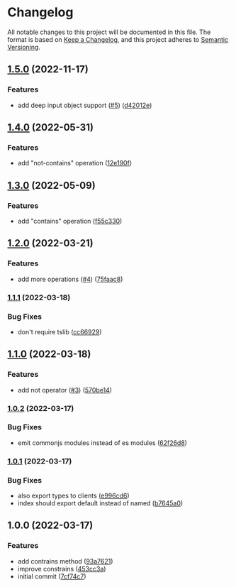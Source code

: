 # Changelog
All notable changes to this project will be documented in this file.
The format is based on [Keep a Changelog](https://keepachangelog.com/en/1.0.0/),
and this project adheres to [Semantic Versioning](https://semver.org/spec/v2.0.0.html).

## [1.5.0](https://github.com/mesalva/constraints/compare/v1.4.0...v1.5.0) (2022-11-17)


### Features

* add deep input object support ([#5](https://github.com/mesalva/constraints/issues/5)) ([d42012e](https://github.com/mesalva/constraints/commit/d42012e865d672964382be4c0dda54e5d03cc16f))

## [1.4.0](https://github.com/mesalva/constraints/compare/v1.3.0...v1.4.0) (2022-05-31)


### Features

* add "not-contains" operation ([12e190f](https://github.com/mesalva/constraints/commit/12e190f3bc11d34da524c5291b96bb30ae51d4b6))

## [1.3.0](https://github.com/mesalva/constraints/compare/v1.2.0...v1.3.0) (2022-05-09)


### Features

* add "contains" operation ([f55c330](https://github.com/mesalva/constraints/commit/f55c33059a152501b334c86efa429ac7a0cdbf15))

## [1.2.0](https://github.com/mesalva/constraints/compare/v1.1.1...v1.2.0) (2022-03-21)


### Features

* add more operations ([#4](https://github.com/mesalva/constraints/issues/4)) ([75faac8](https://github.com/mesalva/constraints/commit/75faac8a27867c915a76687c740b5fde2013283c))

### [1.1.1](https://github.com/mesalva/constraints/compare/v1.1.0...v1.1.1) (2022-03-18)


### Bug Fixes

* don't require tslib ([cc66929](https://github.com/mesalva/constraints/commit/cc6692949541a139728a6d66193e01d7dd611d33))

## [1.1.0](https://github.com/mesalva/constraints/compare/v1.0.2...v1.1.0) (2022-03-18)


### Features

* add not operator ([#3](https://github.com/mesalva/constraints/issues/3)) ([570be14](https://github.com/mesalva/constraints/commit/570be1406f7865eaae69507428b3436cafd204fe))

### [1.0.2](https://github.com/mesalva/constraints/compare/v1.0.1...v1.0.2) (2022-03-17)


### Bug Fixes

* emit commonjs modules instead of es modules ([62f26d8](https://github.com/mesalva/constraints/commit/62f26d83b91c43b3815aab85a1d4b5d8ce25ecfb))

### [1.0.1](https://github.com/mesalva/constraints/compare/v1.0.0...v1.0.1) (2022-03-17)


### Bug Fixes

* also export types to clients ([e996cd6](https://github.com/mesalva/constraints/commit/e996cd6e2cac47b8472371f71dce41c29258b438))
* index should export default instead of named ([b7645a0](https://github.com/mesalva/constraints/commit/b7645a066df997a42b9e47e8989f6effb6e5208f))

## 1.0.0 (2022-03-17)


### Features

* add contrains method ([93a7621](https://github.com/mesalva/constraints/commit/93a7621728244dad1be81189a928346c2b1529ee))
* improve constrains ([453cc3a](https://github.com/mesalva/constraints/commit/453cc3a8675915739cfca75f03aecbf2336a000e))
* initial commit ([7cf74c7](https://github.com/mesalva/constraints/commit/7cf74c77b9d66e341d6854eb677f7f679737fa8f))
